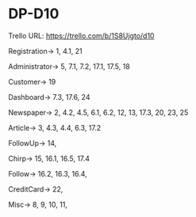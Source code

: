 # DP-D10

Trello URL: https://trello.com/b/1S8Ujgto/d10

Registration->		1, 4.1, 21

Administrator->		5, 7.1, 7.2, 17.1, 17.5, 18

Customer->		    19

Dashboard->		    7.3, 17.6, 24

Newspaper->		    2, 4.2, 4.5, 6.1, 6.2, 12, 13, 17.3, 20, 23, 25

Article->		      3, 4.3, 4.4, 6.3, 17.2

FollowUp->		    14, 

Chirp->			      15, 16.1, 16.5, 17.4

Follow->		      16.2, 16.3, 16.4, 

CreditCard->	  	22, 

Misc-> 			    8, 9, 10, 11,

